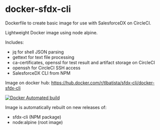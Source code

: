 # docker-sfdx-cli
 
Dockerfile to create basic image for use with SalesforceDX on CircleCI.

Lightweight Docker image using node alpine.

Includes:
- jq for shell JSON parsing
- gettext for text file processing
- ca-certificates, openssl for test result and artifact storage on CircleCI
- openssh for CircleCI SSH access
- SalesforceDX CLI from NPM

Image on docker hub: https://hub.docker.com/r/tlbatista/sfdx-cli/docker-sfdx-cli

[![Docker Automated build](https://img.shields.io/docker/automated/salestrip/sfdx-cli.svg?style=plastic)](https://hub.docker.com/r/salestrip/sfdx-cli/builds/)

Image is automatically rebuilt on new releases of:
- sfdx-cli (NPM package)
- node:alpine (root image)
